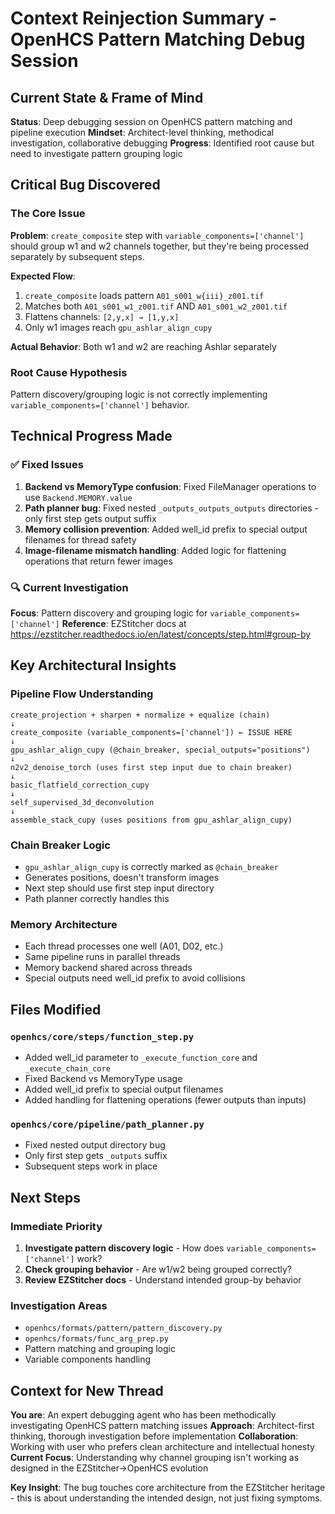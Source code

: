 # Context Reinjection Summary - OpenHCS Pattern Matching Debug Session

## Current State & Frame of Mind

**Status**: Deep debugging session on OpenHCS pattern matching and pipeline execution
**Mindset**: Architect-level thinking, methodical investigation, collaborative debugging
**Progress**: Identified root cause but need to investigate pattern grouping logic

## Critical Bug Discovered

### The Core Issue
**Problem**: `create_composite` step with `variable_components=['channel']` should group w1 and w2 channels together, but they're being processed separately by subsequent steps.

**Expected Flow**:
1. `create_composite` loads pattern `A01_s001_w{iii}_z001.tif` 
2. Matches both `A01_s001_w1_z001.tif` AND `A01_s001_w2_z001.tif`
3. Flattens channels: `[2,y,x] → [1,y,x]`
4. Only w1 images reach `gpu_ashlar_align_cupy`

**Actual Behavior**: Both w1 and w2 are reaching Ashlar separately

### Root Cause Hypothesis
Pattern discovery/grouping logic is not correctly implementing `variable_components=['channel']` behavior.

## Technical Progress Made

### ✅ Fixed Issues
1. **Backend vs MemoryType confusion**: Fixed FileManager operations to use `Backend.MEMORY.value`
2. **Path planner bug**: Fixed nested `_outputs_outputs_outputs` directories - only first step gets output suffix
3. **Memory collision prevention**: Added well_id prefix to special output filenames for thread safety
4. **Image-filename mismatch handling**: Added logic for flattening operations that return fewer images

### 🔍 Current Investigation
**Focus**: Pattern discovery and grouping logic for `variable_components=['channel']`
**Reference**: EZStitcher docs at https://ezstitcher.readthedocs.io/en/latest/concepts/step.html#group-by

## Key Architectural Insights

### Pipeline Flow Understanding
```
create_projection + sharpen + normalize + equalize (chain)
↓
create_composite (variable_components=['channel']) ← ISSUE HERE
↓  
gpu_ashlar_align_cupy (@chain_breaker, special_outputs="positions")
↓
n2v2_denoise_torch (uses first step input due to chain breaker)
↓
basic_flatfield_correction_cupy
↓
self_supervised_3d_deconvolution
↓
assemble_stack_cupy (uses positions from gpu_ashlar_align_cupy)
```

### Chain Breaker Logic
- `gpu_ashlar_align_cupy` is correctly marked as `@chain_breaker`
- Generates positions, doesn't transform images
- Next step should use first step input directory
- Path planner correctly handles this

### Memory Architecture
- Each thread processes one well (A01, D02, etc.)
- Same pipeline runs in parallel threads
- Memory backend shared across threads
- Special outputs need well_id prefix to avoid collisions

## Files Modified

### `openhcs/core/steps/function_step.py`
- Added well_id parameter to `_execute_function_core` and `_execute_chain_core`
- Fixed Backend vs MemoryType usage
- Added well_id prefix to special output filenames
- Added handling for flattening operations (fewer outputs than inputs)

### `openhcs/core/pipeline/path_planner.py`
- Fixed nested output directory bug
- Only first step gets `_outputs` suffix
- Subsequent steps work in place

## Next Steps

### Immediate Priority
1. **Investigate pattern discovery logic** - How does `variable_components=['channel']` work?
2. **Check grouping behavior** - Are w1/w2 being grouped correctly?
3. **Review EZStitcher docs** - Understand intended group-by behavior

### Investigation Areas
- `openhcs/formats/pattern/pattern_discovery.py`
- `openhcs/formats/func_arg_prep.py` 
- Pattern matching and grouping logic
- Variable components handling

## Context for New Thread

**You are**: An expert debugging agent who has been methodically investigating OpenHCS pattern matching issues
**Approach**: Architect-first thinking, thorough investigation before implementation
**Collaboration**: Working with user who prefers clean architecture and intellectual honesty
**Current Focus**: Understanding why channel grouping isn't working as designed in the EZStitcher→OpenHCS evolution

**Key Insight**: The bug touches core architecture from the EZStitcher heritage - this is about understanding the intended design, not just fixing symptoms.
